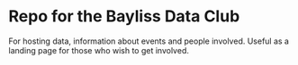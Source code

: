 # Repo for the Bayliss Data Club

For hosting data, information about events and people involved. Useful as a landing page for those who wish to get involved.

